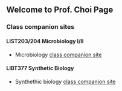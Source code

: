## Welcome to Prof. Choi Page

### Class companion sites

#### LIST203/204 Microbiology I/II
* Microbiology [class companion site](https://igchoi.github.io/microbio-class)

#### LIBT377 Synthetic Biology
* Synthethic biology [class companion site](https://igchoi.github.io/synbio-class)


